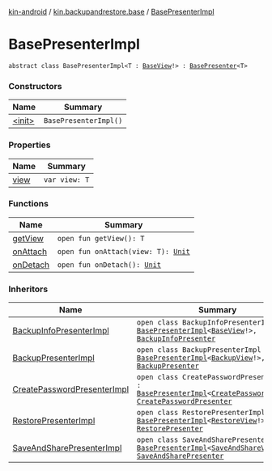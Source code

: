 [kin-android](../../index.md) / [kin.backupandrestore.base](../index.md) / [BasePresenterImpl](./index.md)

# BasePresenterImpl

`abstract class BasePresenterImpl<T : `[`BaseView`](../-base-view.md)`!> : `[`BasePresenter`](../-base-presenter/index.md)`<T>`

### Constructors

| Name | Summary |
|---|---|
| [&lt;init&gt;](-init-.md) | `BasePresenterImpl()` |

### Properties

| Name | Summary |
|---|---|
| [view](view.md) | `var view: T` |

### Functions

| Name | Summary |
|---|---|
| [getView](get-view.md) | `open fun getView(): T` |
| [onAttach](on-attach.md) | `open fun onAttach(view: T): `[`Unit`](https://kotlinlang.org/api/latest/jvm/stdlib/kotlin/-unit/index.html) |
| [onDetach](on-detach.md) | `open fun onDetach(): `[`Unit`](https://kotlinlang.org/api/latest/jvm/stdlib/kotlin/-unit/index.html) |

### Inheritors

| Name | Summary |
|---|---|
| [BackupInfoPresenterImpl](../../kin.backupandrestore.backup.presenter/-backup-info-presenter-impl/index.md) | `open class BackupInfoPresenterImpl : `[`BasePresenterImpl`](./index.md)`<`[`BaseView`](../-base-view.md)`!>, `[`BackupInfoPresenter`](../../kin.backupandrestore.backup.presenter/-backup-info-presenter/index.md) |
| [BackupPresenterImpl](../../kin.backupandrestore.backup.presenter/-backup-presenter-impl/index.md) | `open class BackupPresenterImpl : `[`BasePresenterImpl`](./index.md)`<`[`BackupView`](../../kin.backupandrestore.backup.view/-backup-view/index.md)`!>, `[`BackupPresenter`](../../kin.backupandrestore.backup.presenter/-backup-presenter/index.md) |
| [CreatePasswordPresenterImpl](../../kin.backupandrestore.backup.presenter/-create-password-presenter-impl/index.md) | `open class CreatePasswordPresenterImpl : `[`BasePresenterImpl`](./index.md)`<`[`CreatePasswordView`](../../kin.backupandrestore.backup.view/-create-password-view/index.md)`!>, `[`CreatePasswordPresenter`](../../kin.backupandrestore.backup.presenter/-create-password-presenter/index.md) |
| [RestorePresenterImpl](../../kin.backupandrestore.restore.presenter/-restore-presenter-impl/index.md) | `open class RestorePresenterImpl : `[`BasePresenterImpl`](./index.md)`<`[`RestoreView`](../../kin.backupandrestore.restore.view/-restore-view/index.md)`!>, `[`RestorePresenter`](../../kin.backupandrestore.restore.presenter/-restore-presenter/index.md) |
| [SaveAndSharePresenterImpl](../../kin.backupandrestore.backup.presenter/-save-and-share-presenter-impl/index.md) | `open class SaveAndSharePresenterImpl : `[`BasePresenterImpl`](./index.md)`<`[`SaveAndShareView`](../../kin.backupandrestore.backup.view/-save-and-share-view/index.md)`!>, `[`SaveAndSharePresenter`](../../kin.backupandrestore.backup.presenter/-save-and-share-presenter/index.md) |
